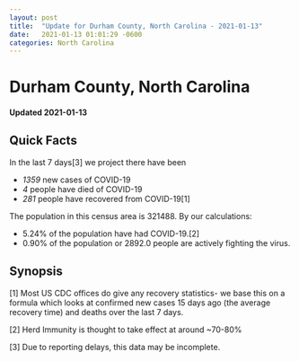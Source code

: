 ```yaml
---
layout: post
title:  "Update for Durham County, North Carolina - 2021-01-13"
date:   2021-01-13 01:01:29 -0600
categories: North Carolina
---
```


# Durham County, North Carolina
#### Updated 2021-01-13

## Quick Facts

In the last 7 days[3] we project there have been
- *1359* new cases of COVID-19
- *4* people have died of COVID-19
- *281* people have recovered from COVID-19[1]

The population in this census area is 321488. By our calculations:
- 5.24% of the population have had COVID-19.[2]
- 0.90% of the population or 2892.0 people are actively fighting the virus.

## Synopsis




[1] Most US CDC offices do give any recovery statistics- we base this on a formula which looks at confirmed new cases
15 days ago (the average recovery time) and deaths over the last 7 days.

[2] Herd Immunity is thought to take effect at around ~70-80%

[3] Due to reporting delays, this data may be incomplete.
 
    